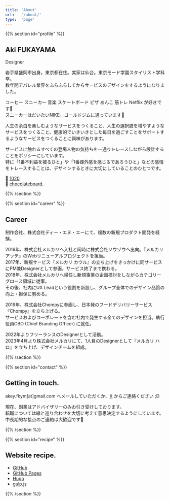 ```yaml
---
title: 'About'
url:   '/about/'
type:  'page'
---
```


{{% section id="profile" %}}


## Aki FUKAYAMA

Designer  
  
岩手県盛岡市出身。東京都在住。実家は仙台。東京モード学園スタイリスト学科卒。  
数年間アパレル業界をふらふらしてからサービスのデザインをするようになりました。

コーヒー スニーカー 音楽 スケートボード ピザ あんこ 筋トレ Netflix が好きです💙  
スニーカーはだいたいNIKE。ゴールドジムに通っています💪

人生の余白を楽しむようなサービスをつくること、人生の選択肢を増やすようなサービスをつくること、健康的でいきいきとした毎日を過ごすことをサポートするようなサービスをつくることに興味があります。

サービスに触れるすべての登場人物の気持ちを一通りトレースしながら設計することをポリシーにしています。  
特に「1番不利益を被るひと」や「1番疎外感を感じるであろうひと」などの感情をトレースすることは、デザインするときに大切にしていることのひとつです。

📸 [1020](https://1020.photo/)  
💎 [chocolateboard.](https://chocolateboard.net/)  

{{% /section %}}

{{% section id="career" %}}

## Career

制作会社、株式会社ディー・エヌ・エーにて、複数の新規プロダクト開発を経験。

2016年、株式会社メルカリへ入社と同時に株式会社ソウゾウへ出向。『メルカリ アッテ』のWebリニューアルプロジェクトを担当。  
2017年、新規サービス『メルカリ カウル』の立ち上げをきっかけに同サービスにPM兼Designerとして参画。サービス終了まで携わる。  
2018年、株式会社メルカリへ帰任し新規事業の企画検討をしながらカテゴリーグロース領域に従事。  
その後、社内にUX Leadという役割を新設し、グループ全体でのデザイン品質の向上・担保に努める。

2019年、株式会社Chompyに参画し、日本発のフードデリバリーサービス『Chompy』を立ち上げる。  
サービスおよびコーポレートを含む社内で発生する全てのデザインを担当。執行役員CBO (Chief Branding Officer) に就任。

2022年よりフリーランスのDesignerとして活動。  
2023年4月より株式会社メルカリにて、1人目のDesignerとして『メルカリ ハロ』を立ち上げ、デザインチームを組成。

{{% /section %}}

{{% section id="contact" %}}

## Getting in touch.

akey.fkym[at]gmail.com ヘメールしていただくか、[X](https://twitter.com/urakey) からご連絡ください ;D

現在、副業はアドバイザリーのみお引き受けしております。  
転職については縁と巡り合わせを大切に考えて意思決定するようにしています。中長期的な接点のご連絡は大歓迎です🤲

{{% /section %}}

{{% section id="recipe" %}}

## Website recipe.

- [GitHub](https://github.com/)
- [GitHub Pages](https://pages.github.com/)
- [Hugo](https://gohugo.io/)
- [gulp.js](http://gulpjs.com/)

{{% /section %}}